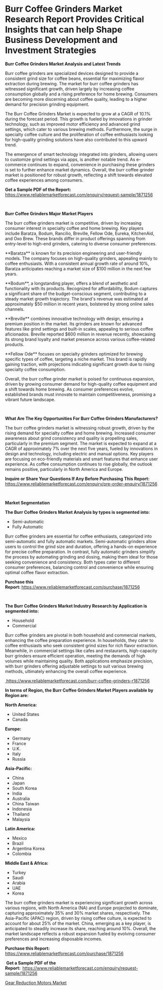 <p><h1>Burr Coffee Grinders Market Research Report Provides Critical Insights that can help Shape Business Development and Investment Strategies</h1></p><p><strong>Burr Coffee Grinders Market Analysis and Latest Trends</strong></p>
<p><p>Burr coffee grinders are specialized devices designed to provide a consistent grind size for coffee beans, essential for maximizing flavor extraction during brewing. The market for burr coffee grinders has witnessed significant growth, driven largely by increasing coffee consumption globally and a rising preference for home brewing. Consumers are becoming more discerning about coffee quality, leading to a higher demand for precision grinding equipment.</p><p>The Burr Coffee Grinders Market is expected to grow at a CAGR of 10.1% during the forecast period. This growth is fueled by innovations in grinder technology, such as improved motor efficiency and advanced grind settings, which cater to various brewing methods. Furthermore, the surge in specialty coffee culture and the proliferation of coffee enthusiasts looking for high-quality grinding solutions have also contributed to this upward trend. </p><p>The emergence of smart technology integrated into grinders, allowing users to customize grind settings via apps, is another notable trend. As e-commerce continues to expand, convenience in purchasing these grinders is set to further enhance market dynamics. Overall, the burr coffee grinder market is positioned for robust growth, reflecting a shift towards elevated coffee experiences among consumers.</p></p>
<p><strong>Get a Sample PDF of the Report:&nbsp;</strong> <a href="https://www.reliablemarketforecast.com/enquiry/request-sample/1871256?utm_campaign=2439&utm_medium=2&utm_source=Github&utm_content=ia&utm_term=11042025&utm_id=burr-coffee-grinders">https://www.reliablemarketforecast.com/enquiry/request-sample/1871256</a></p>
<p>&nbsp;</p>
<p><strong>Burr Coffee Grinders Major Market Players</strong></p>
<p><p>The burr coffee grinders market is competitive, driven by increasing consumer interest in specialty coffee and home brewing. Key players include Baratza, Bodum, Rancilio, Breville, Fellow Ode, Eureka, KitchenAid, and Oxo Brew. These brands differ in product offerings spanning from entry-level to high-end grinders, catering to diverse consumer preferences.</p><p>**Baratza** is known for its precision engineering and user-friendly models. The company focuses on high-quality grinders, appealing mainly to coffee enthusiasts. With a consistent annual growth rate of around 10%, Baratza anticipates reaching a market size of $100 million in the next few years.</p><p>**Bodum**, a longstanding player, offers a blend of aesthetic and functionality with its products. Recognized for affordability, Bodum captures a significant share of the budget-conscious segment, contributing to a steady market growth trajectory. The brand's revenue was estimated at approximately $50 million in recent years, bolstered by strong online sales channels.</p><p>**Breville** combines innovative technology with design, ensuring a premium position in the market. Its grinders are known for advanced features like grind settings and built-in scales, appealing to serious coffee aficionados. Breville reported $600 million in revenue recently, showcasing its strong brand loyalty and market presence across various coffee-related products.</p><p>**Fellow Ode** focuses on specialty grinders optimized for brewing specific types of coffee, targeting a niche market. This brand is rapidly gaining traction, with projections indicating significant growth due to rising specialty coffee consumption.</p><p>Overall, the burr coffee grinder market is poised for continuous expansion, driven by growing consumer demand for high-quality coffee equipment and a shift towards home brewing. As consumer preferences evolve, established brands must innovate to maintain competitiveness, promising a vibrant future landscape.</p></p>
<p>&nbsp;</p>
<p><strong>What Are The Key Opportunities For Burr Coffee Grinders Manufacturers?</strong></p>
<p><p>The burr coffee grinders market is witnessing robust growth, driven by the rising demand for specialty coffee and home brewing. Increased consumer awareness about grind consistency and quality is propelling sales, particularly in the premium segment. The market is expected to expand at a CAGR of approximately 7% over the next five years, fueled by innovations in design and technology, including electric and manual options. Key players are focusing on eco-friendly materials and smart features that enhance user experience. As coffee consumption continues to rise globally, the outlook remains positive, particularly in North America and Europe.</p></p>
<p><strong>Inquire or Share Your Questions If Any Before Purchasing This Report:</strong> <a href="https://www.reliablemarketforecast.com/enquiry/pre-order-enquiry/1871256?utm_campaign=2439&utm_medium=2&utm_source=Github&utm_content=ia&utm_term=11042025&utm_id=burr-coffee-grinders">https://www.reliablemarketforecast.com/enquiry/pre-order-enquiry/1871256</a></p>
<p>&nbsp;</p>
<p><strong>Market Segmentation</strong></p>
<p><strong>The Burr Coffee Grinders Market Analysis by types is segmented into:</strong></p>
<p><ul><li>Semi-automatic</li><li>Fully Automatic</li></ul></p>
<p><p>Burr coffee grinders are essential for coffee enthusiasts, categorized into semi-automatic and fully automatic markets. Semi-automatic grinders allow users to control the grind size and duration, offering a hands-on experience for precise coffee preparation. In contrast, fully automatic grinders simplify the process by automating grinding and dosing, making them ideal for those seeking convenience and consistency. Both types cater to different consumer preferences, balancing control and convenience while ensuring optimal coffee flavor extraction.</p></p>
<p><strong>Purchase this Report:&nbsp;</strong><a href="https://www.reliablemarketforecast.com/purchase/1871256?utm_campaign=2439&utm_medium=2&utm_source=Github&utm_content=ia&utm_term=11042025&utm_id=burr-coffee-grinders">https://www.reliablemarketforecast.com/purchase/1871256</a></p>
<p>&nbsp;</p>
<p><strong>The Burr Coffee Grinders Market Industry Research by Application is segmented into:</strong></p>
<p><ul><li>Household</li><li>Commercial</li></ul></p>
<p><p>Burr coffee grinders are pivotal in both household and commercial markets, enhancing the coffee preparation experience. In households, they cater to coffee enthusiasts who seek consistent grind sizes for rich flavor extraction. Meanwhile, in commercial settings like cafes and restaurants, high-capacity burr grinders ensure efficient operation, meeting the demands of high volumes while maintaining quality. Both applications emphasize precision, with burr grinders offering adjustable settings to suit various brewing methods, ultimately enhancing the overall coffee experience.</p></p>
<p><a href="https://www.reliablemarketforecast.com/burr-coffee-grinders-r1871256?utm_campaign=2439&utm_medium=2&utm_source=Github&utm_content=ia&utm_term=11042025&utm_id=burr-coffee-grinders">&nbsp;https://www.reliablemarketforecast.com/burr-coffee-grinders-r1871256</a></p>
<p><strong>In terms of Region, the Burr Coffee Grinders Market Players available by Region are:</strong></p>
<p>
    <p> <strong> North America: </strong>
        <ul>
            <li>United States</li>
            <li>Canada</li>
        </ul>
        </p> 
    <p> <strong> Europe: </strong>
        <ul>
            <li>Germany</li>
            <li>France</li>
            <li>U.K.</li>
            <li>Italy</li>
            <li>Russia</li>
        </ul>
        </p> 
    <p> <strong> Asia-Pacific: </strong>
        <ul>
            <li>China</li>
            <li>Japan</li>
            <li>South Korea</li>
            <li>India</li>
            <li>Australia</li>
            <li>China Taiwan</li>
            <li>Indonesia</li>
            <li>Thailand</li>
            <li>Malaysia</li>
        </ul>
        </p> 
    <p> <strong> Latin America: </strong>
        <ul>
            <li>Mexico</li>
            <li>Brazil</li>
            <li>Argentina Korea</li>
            <li>Colombia</li>
        </ul>
        </p> 
    <p> <strong> Middle East & Africa: </strong>
        <ul>
            <li>Turkey</li>
            <li>Saudi</li>
            <li>Arabia</li>
            <li>UAE</li>
            <li>Korea</li>
        </ul>
    </p>
    </p>
<p><p>The burr coffee grinders market is experiencing significant growth across various regions, with North America (NA) and Europe projected to dominate, capturing approximately 35% and 30% market shares, respectively. The Asia-Pacific (APAC) region, driven by rising coffee culture, is expected to account for about 25% of the market. China, emerging as a key player, is anticipated to steadily increase its share, reaching around 10%. Overall, the market landscape reflects a robust expansion fueled by evolving consumer preferences and increasing disposable incomes.</p></p>
<p><strong>Purchase this Report: </strong><a href="https://www.reliablemarketforecast.com/purchase/1871256?utm_campaign=2439&utm_medium=2&utm_source=Github&utm_content=ia&utm_term=11042025&utm_id=burr-coffee-grinders">https://www.reliablemarketforecast.com/purchase/1871256</a></p>
<p>&nbsp;<strong>Get a Sample PDF of the Report:&nbsp;&nbsp;</strong><a href="https://www.reliablemarketforecast.com/enquiry/request-sample/1871256?utm_campaign=2439&utm_medium=2&utm_source=Github&utm_content=ia&utm_term=11042025&utm_id=burr-coffee-grinders">https://www.reliablemarketforecast.com/enquiry/request-sample/1871256</a></p>
<p><strong></strong></p>
<p><p><a href="https://github.com/foddekampo/Market-Research-Report-List-1/blob/main/gear-reduction-motors-market.md?utm_campaign=2439&utm_medium=2&utm_source=Github&utm_content=ia&utm_term=11042025&utm_id=burr-coffee-grinders">Gear Reduction Motors Market</a></p></p>